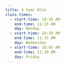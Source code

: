 ```yaml
---
title: 4 Year Olds
class-times:
  - start-time: 10:30 AM
    end-time: 11:15 AM
    day: Monday
  - start-time: 10:30 AM
    end-time: 11:15 AM
    day: Wednesday
  - start-time: 10:45 AM
    end-time: 11:30 AM
    day: Friday
---
```

